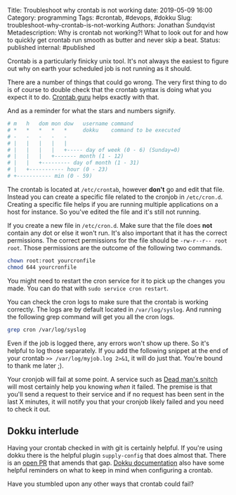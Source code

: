 Title: Troubleshoot why crontab is not working
date: 2019-05-09 16:00
Category: programming
Tags: #crontab, #devops, #dokku
Slug: troubleshoot-why-crontab-is-not-working
Authors: Jonathan Sundqvist
Metadescription: Why is crontab not working?! What to look out for and how to quickly get crontab run smooth as butter and never skip a beat.
Status: published
internal: #published

Crontab is a particularly finicky unix tool. It's not always the easiest to figure out why on earth your scheduled job is not running as it should.

There are a number of things that could go wrong. The very first thing to do is of course to double check that the crontab syntax is doing what you expect it to do. [Crontab guru][1] helps exactly with that.

And as a reminder for what the stars and numbers signify.

```bash
# m   h   dom mon dow   username command
# *   *   *   *   *     dokku    command to be executed
# -   -   -   -   -
# |   |   |   |   |
# |   |   |   |   +----- day of week (0 - 6) (Sunday=0)
# |   |   |   +------- month (1 - 12)
# |   |   +--------- day of month (1 - 31)
# |   +----------- hour (0 - 23)
# +----------- min (0 - 59)
```

The crontab is located at `/etc/crontab`, however **don't** go and edit that file. Instead you can create a specific file related to the cronjob in `/etc/cron.d`. Creating a specific file helps if you are running multiple applications on a host for instance. So you've edited the file and it's still not running.

If you create a new file in `/etc/cron.d`. Make sure that the file does **not** contain any dot or else it won't run. It's also important that it has the correct permissions. The correct permissions for the file should be `-rw-r--r-- root root`. Those permissions are the outcome of the following two commands.

```bash
chown root:root yourcronfile
chmod 644 yourcronfile
```

You might need to restart the cron service for it to pick up the changes you made. You can do that with `sudo service cron restart`.

You can check the cron logs to make sure that the crontab is working correctly. The logs are by default located in `/var/log/syslog`. And running the following grep command will get you all the cron logs.

```bash
grep cron /var/log/syslog
```

Even if the job is logged there, any errors won't show up there. So it's helpful to log those separately. If you add the following snippet at the end of your crontab `>> /var/log/myjob.log 2>&1`, it will do just that. You're bound to thank me later ;).

Your cronjob will fail at some point. A service such as [Dead man's snitch][2] will most certainly help you knowing _when_ it failed. The premise is that you'll send a request to their service and if no request has been sent in the last X minutes, it will notify you that your cronjob likely failed and you need to check it out.

## Dokku interlude

Having your crontab checked in with git is certainly helpful. If you're using dokku there is the helpful plugin `supply-config` that does almost that. There is an [open PR][3] that amends that gap. [Dokku documentation][4] also have some helpful reminders on what to keep in mind when configuring a crontab.

Have you stumbled upon any other ways that crontab could fail?


[1]: https://crontab.guru/
[2]: https://deadmanssnitch.com/cases/89b251ba-1c4a-40a4-88e3-25cc65b908c2/snitches
[3]: https://github.com/dokku-community/dokku-supply-config/pull/7
[4]: http://dokku.viewdocs.io/dokku/deployment/one-off-processes/
